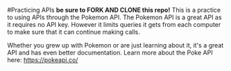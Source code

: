 #Practicing APIs
**be sure to FORK AND CLONE this repo!**
This is a practice to using APIs through the Pokemon API. The Pokemon API is a great API as it requires no API key. However it limits queries it gets from each computer to make sure that it can continue making calls.

Whether you grew up with Pokemon or are just learning about it, it's a great API and has even better documentation.
Learn more about the Poke API here: https://pokeapi.co/

